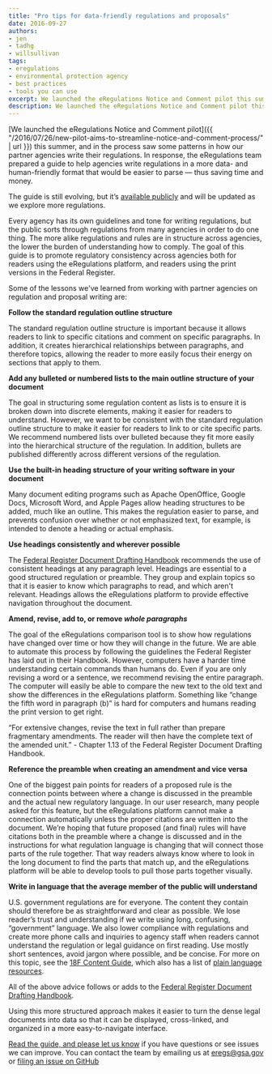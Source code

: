 ```yaml
---
title: "Pro tips for data-friendly regulations and proposals"
date: 2016-09-27
authors:
- jen
- tadhg
- willsullivan
tags:
- eregulations
- environmental protection agency
- best practices
- tools you can use
excerpt: We launched the eRegulations Notice and Comment pilot this summer, and in the process saw some patterns in how our partner agencies write their regulations. In response, the eRegulations team prepared a guide to help agencies write regulations in a more data- and human-friendly format that would be easier to parse — thus saving time and money.
description: We launched the eRegulations Notice and Comment pilot this summer, and in the process saw some patterns in how our partner agencies write their regulations. In response, the eRegulations team prepared a guide to help agencies write regulations in a more data- and human-friendly format that would be easier to parse — thus saving time and money.
---
```

[We launched the eRegulations Notice and Comment
pilot]({{ "/2016/07/26/new-pilot-aims-to-streamline-notice-and-comment-process/" | url }})
this summer, and in the process saw some patterns in how our partner
agencies write their regulations. In response, the eRegulations team
prepared a guide to help agencies write regulations in a more data- and
human-friendly format that would be easier to parse — thus saving time
and money.

The guide is still evolving, but it’s [available
publicly](https://eregs.github.io/guidelines/) and will be updated as
we explore more regulations.

Every agency has its own guidelines and tone for writing regulations,
but the public sorts through regulations from many agencies in order to
do one thing. The more alike regulations and rules are in structure
across agencies, the lower the burden of understanding how to comply.
The goal of this guide is to promote regulatory consistency across
agencies both for readers using the eRegulations platform, and readers
using the print versions in the Federal Register.

Some of the lessons we've learned from working with partner agencies on
regulation and proposal writing are:

**Follow the standard regulation outline structure**

The standard regulation outline structure is important because it allows readers to link to specific citations and comment on specific paragraphs. In addition, it creates hierarchical relationships between paragraphs, and therefore topics, allowing the reader to more easily focus their energy on sections that apply to them.

**Add any bulleted or numbered lists to the main outline structure of your document**

The goal in structuring some regulation content as lists is to ensure it is broken down into discrete elements, making it easier for readers to understand. However, we want to be consistent with the standard regulation outline structure to make it easier for readers to link to or cite specific parts. We recommend numbered lists over bulleted because they fit more easily into the hierarchical structure of the regulation. In addition, bullets are published differently across different versions of the regulation.

**Use the built-in heading structure of your writing software in your document**

Many document editing programs such as Apache OpenOffice, Google Docs, Microsoft Word, and Apple Pages allow heading structures to be added, much like an outline. This makes the regulation easier to parse, and prevents confusion over whether or not emphasized text, for example, is intended to denote a heading or actual emphasis.

**Use headings consistently and wherever possible**

The [Federal Register Document Drafting Handbook](https://www.archives.gov/federal-register/write/handbook/chapters.html) recommends the use of consistent headings at any paragraph level. Headings are essential to a good structured regulation or preamble. They group and explain topics so that it is easier to know which paragraphs to read, and which aren't relevant. Headings allows the eRegulations platform to provide effective navigation throughout the document.

**Amend, revise, add to, or remove _whole paragraphs_**

The goal of the eRegulations comparison tool is to show how regulations have changed over time or how they will change in the future. We are able to automate this process by following the guidelines the Federal Register has laid out in their Handbook. However, computers have a harder time understanding certain commands than humans do. Even if you are only revising a word or a sentence, we recommend revising the entire paragraph. The computer will easily be able to compare the new text to the old text and show the differences in the eRegulations platform. Something like “change the fifth word in paragraph (b)” is hard for computers and humans reading the print version to get right.

“For extensive changes, revise the text in full rather than prepare fragmentary amendments. The reader will then have the complete text of the amended unit.” - Chapter 1.13 of the Federal Register Document Drafting Handbook.

**Reference the preamble when creating an amendment and vice versa**

One of the biggest pain points for readers of a proposed rule is the connection points between where a change is discussed in the preamble and the actual new regulatory language. In our user research, many people asked for this feature, but the eRegulations platform cannot make a connection automatically unless the proper citations are written into the document. We’re hoping that future proposed (and final) rules will have citations both in the preamble where a change is discussed and in the instructions for what regulation language is changing that will connect those parts of the rule together. That way readers always know where to look in the long document to find the parts that match up, and the eRegulations platform will be able to develop tools to pull those parts together visually.

**Write in language that the average member of the public will understand**

U.S. government regulations are for everyone. The content they contain should therefore be as straightforward and clear as possible. We lose reader’s trust and understanding if we write using long, confusing, “government” language. We also lower compliance with regulations and create more phone calls and inquiries to agency staff when readers cannot understand the regulation or legal guidance on first reading. Use mostly short sentences, avoid jargon where possible, and be concise. For more on this topic, see the [18F Content Guide](https://pages.18f.gov/content-guide/), which also has a list of [plain language resources](https://pages.18f.gov/content-guide/resources/).

All of the above advice follows or adds to the [Federal Register
Document Drafting
Handbook](https://www.archives.gov/federal-register/write/handbook/chapters.html).

Using this more structured approach makes it easier to turn the dense
legal documents into data so that it can be displayed, cross-linked, and
organized in a more easy-to-navigate interface.

[Read the guide, and please let us know](https://eregs.github.io/guidelines/) if you have questions or see
issues we can improve. You can contact the team by emailing us at
[eregs@gsa.gov](mailto:eregs@gsa.gov) or [filing an issue on
GitHub](https://github.com/18F/eregs-platform/issues)
